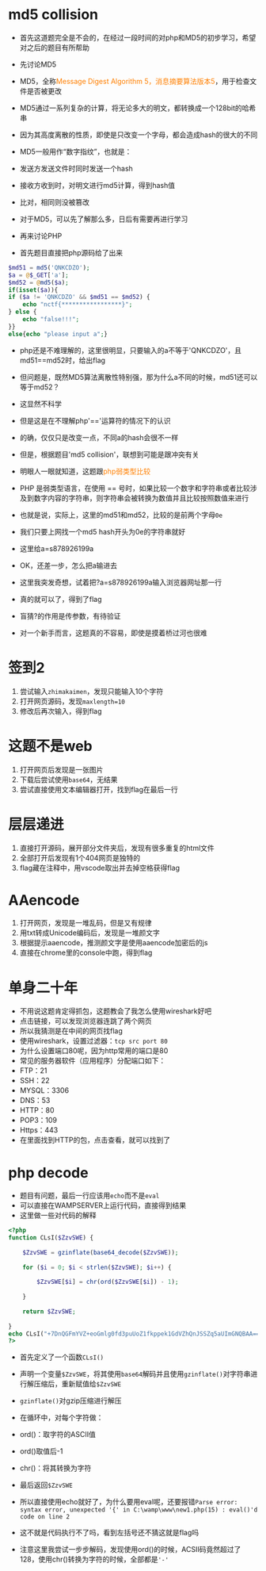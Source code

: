 # md5 collision
- 首先这道题完全是不会的，在经过一段时间的对php和MD5的初步学习，希望对之后的题目有所帮助

- 先讨论MD5

- MD5，全称<font color=#FF7F00>Message Digest Algorithm 5，消息摘要算法版本5</font>，用于检查文件是否被更改
- MD5通过一系列复杂的计算，将无论多大的明文，都转换成一个128bit的哈希串
- 因为其高度离散的性质，即使是只改变一个字母，都会造成hash的很大的不同
- MD5一般用作“数字指纹”，也就是：
 - 发送方发送文件时同时发送一个hash
 - 接收方收到时，对明文进行md5计算，得到hash值
 - 比对，相同则没被篡改


- 对于MD5，可以先了解那么多，日后有需要再进行学习

- 再来讨论PHP

- 首先题目直接把php源码给了出来
```php
$md51 = md5('QNKCDZO');
$a = @$_GET['a'];
$md52 = @md5($a);
if(isset($a)){
if ($a != 'QNKCDZO' && $md51 == $md52) {
    echo "nctf{*****************}";
} else {
    echo "false!!!";
}}
else{echo "please input a";}
```

- php还是不难理解的，这里很明显，只要输入的a不等于'QNKCDZO'，且md51==md52时，给出flag
- 但问题是，既然MD5算法离散性特别强，那为什么a不同的时候，md51还可以等于md52？
- 这显然不科学
- 但是这是在不理解php'=='运算符的情况下的认识
- 的确，仅仅只是改变一点，不同a的hash会很不一样
- 但是，根据题目'md5 collision'，联想到可能是跟冲突有关
- 明眼人一眼就知道，这题跟<font color=#FF7F00>php弱类型比较</font>
- PHP 是弱类型语言，在使用 == 号时，如果比较一个数字和字符串或者比较涉及到数字内容的字符串，则字符串会被转换为数值并且比较按照数值来进行
- 也就是说，实际上，这里的md51和md52，比较的是前两个字母`0e`
- 我们只要上网找一个md5 hash开头为0e的字符串就好
- 这里给a=s878926199a
- OK，还差一步，怎么把a输进去
- 这里我突发奇想，试着把?a=s878926199a输入浏览器网址那一行
- 真的就可以了，得到了flag
- 盲猜?的作用是传参数，有待验证

- 对一个新手而言，这题真的不容易，即使是摸着桥过河也很难

# 签到2
1. 尝试输入`zhimakaimen`，发现只能输入10个字符
2. 打开网页源码，发现`maxlength=10`
3. 修改后再次输入，得到flag

# 这题不是web
1. 打开网页后发现是一张图片
2. 下载后尝试使用`base64`，无结果
3. 尝试直接使用文本编辑器打开，找到flag在最后一行

# 层层递进
1. 直接打开源码，展开部分文件夹后，发现有很多重复的html文件
2. 全部打开后发现有1个404网页是独特的
3. flag藏在注释中，用vscode取出并去掉空格获得flag

# AAencode
1. 打开网页，发现是一堆乱码，但是又有规律
2. 用txt转成Unicode编码后，发现是一堆颜文字
3. 根据提示aaencode，推测颜文字是使用aaencode加密后的js
4. 直接在chrome里的console中跑，得到flag

# 单身二十年
- 不用说这题肯定得抓包，这题教会了我怎么使用wireshark好吧
- 点击链接，可以发现浏览器连跳了两个网页
- 所以我猜测是在中间的网页找flag
- 使用wireshark，设置过滤器：`tcp src port 80`
- 为什么设置端口80呢，因为http常用的端口是80
- 常见的服务器软件（应用程序）分配端口如下：
 - FTP：21
 - SSH：22
 - MYSQL：3306
 - DNS：53
 - HTTP：80
 - POP3：109
 - Https：443
- 在里面找到HTTP的包，点击查看，就可以找到了


# php decode
- 题目有问题，最后一行应该用`echo`而不是`eval`
- 可以直接在WAMPSERVER上运行代码，直接得到结果
- 这里做一些对代码的解释
```php
<?php
function CLsI($ZzvSWE) {
 
    $ZzvSWE = gzinflate(base64_decode($ZzvSWE));
 
    for ($i = 0; $i < strlen($ZzvSWE); $i++) {
 
        $ZzvSWE[$i] = chr(ord($ZzvSWE[$i]) - 1);
 
    }
 
    return $ZzvSWE;
 
}
echo CLsI("+7DnQGFmYVZ+eoGmlg0fd3puUoZ1fkppek1GdVZhQnJSSZq5aUImGNQBAA==");
?>
```

- 首先定义了一个函数`CLsI()`
- 声明一个变量`$ZzvSWE`，将其使用`base64`解码并且使用`gzinflate()`对字符串进行解压缩后，重新赋值给`$ZzvSWE`
 - `gzinflate()`对gzip压缩进行解压
- 在循环中，对每个字符做：
 - ord()：取字符的ASCII值
 - ord()取值后-1
 - chr()：将其转换为字符
- 最后返回`$ZzvSWE`

- 所以直接使用echo就好了，为什么要用eval呢，还要报错`Parse error: syntax error, unexpected '{' in C:\wamp\www\new1.php(15) : eval()'d code on line 2`

- 这不就是代码执行不了吗，看到左括号还不猜这就是flag吗

- 注意这里我尝试一步步解码，发现使用ord()的时候，ACSII码竟然超过了128，使用chr()转换为字符的时候，全部都是`'-'`


